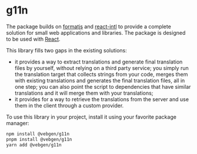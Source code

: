 # g11n

The package builds on [formatjs](https://formatjs.io/) and
[react-intl](https://formatjs.io/docs/react-intl) to provide
a complete solution for small web applications and libraries.
The package is designed to be used with [React](https://reactjs.org/).

This library fills two gaps in the existing solutions:

- it provides a way to extract translations and generate final
  translation files by yourself, without relying on a third party
  service; you simply run the translation target that collects strings
  from your code, merges them with existing translations and generates
  the final translation files, all in one step; you can also point the
  script to dependencies that have similar translations and it will
  merge them with your translations;
- it provides for a way to retrieve the translations from the server
  and use them in the client through a custom provider.

To use this library in your project, install it using your favorite
package manager:

```bash
npm install @vebgen/g11n
pnpm install @vebgen/g11n
yarn add @vebgen/g11n
```
